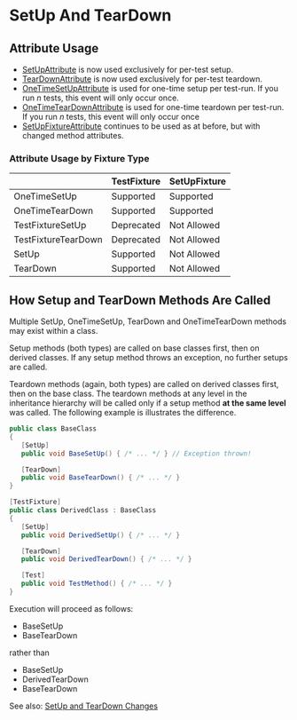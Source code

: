 # SetUp And TearDown

## Attribute Usage

* [SetUpAttribute](xref:setup-attribute) is now used exclusively for per-test setup.
* [TearDownAttribute](xref:teardown-attribute) is now used exclusively for per-test teardown.
* [OneTimeSetUpAttribute](xref:onetimesetup-attribute) is used for one-time setup per test-run. If you run _n_ tests,
  this event will only occur once.
* [OneTimeTearDownAttribute](xref:onetimeteardown-attribute) is used for one-time teardown per test-run. If you run _n_
  tests, this event will only occur once
* [SetUpFixtureAttribute](xref:setupfixture-attribute) continues to be used as at before, but with changed method
  attributes.

### Attribute Usage by Fixture Type

|                     | TestFixture  | SetUpFixture |
|---------------------|--------------|--------------|
| OneTimeSetUp        |  Supported   |  Supported   |
| OneTimeTearDown     |  Supported   |  Supported   |
| TestFixtureSetUp    |  Deprecated  | Not Allowed  |
| TestFixtureTearDown |  Deprecated  | Not Allowed  |
| SetUp               |  Supported   | Not Allowed  |
| TearDown            |  Supported   | Not Allowed  |

## How Setup and TearDown Methods Are Called

Multiple SetUp, OneTimeSetUp, TearDown and OneTimeTearDown methods may exist within a class.

Setup methods (both types) are called on base classes first, then on derived classes. If any setup method throws an
exception, no further setups are called.

Teardown methods (again, both types) are called on derived classes first, then on the base class. The teardown methods
at any level in the inheritance hierarchy will be called only if a setup method **at the same level** was called. The
following example is illustrates the difference.

```csharp
public class BaseClass
{
   [SetUp]
   public void BaseSetUp() { /* ... */ } // Exception thrown!

   [TearDown]
   public void BaseTearDown() { /* ... */ }
}

[TestFixture]
public class DerivedClass : BaseClass
{
   [SetUp]
   public void DerivedSetUp() { /* ... */ }

   [TearDown]
   public void DerivedTearDown() { /* ... */ }

   [Test]
   public void TestMethod() { /* ... */ }
}
```

Execution will proceed as follows:

* BaseSetUp
* BaseTearDown

rather than

* BaseSetUp
* DerivedTearDown
* BaseTearDown

See also: [SetUp and TearDown Changes](xref:setupteardownchanges)
